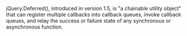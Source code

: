 

jQuery.Deferred(), introduced in version 1.5, is "a chainable utility object"
that can register multiple callbacks into callback queues, invoke callback queues,
and relay the success or failure state of any synchronous or asynchronous function.